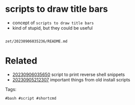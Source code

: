 # scripts to draw title bars

- concept of `scripts to draw title bars`
- kind of stupid, but they could be useful

```
```

` zet/20230906035236/README.md `

# Related

- [20230906035650](/zet/20230906035650/README.md) script to print reverse shell snippets
- [20230905212307](/zet/20230905212307/README.md) important things from old install scripts

Tags:

    #bash #script #shortcmd
